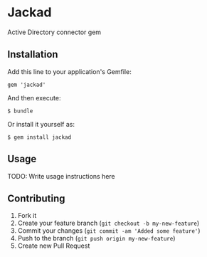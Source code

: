 # Jackad

Active Directory connector gem

## Installation

Add this line to your application's Gemfile:

    gem 'jackad'

And then execute:

    $ bundle

Or install it yourself as:

    $ gem install jackad

## Usage

TODO: Write usage instructions here

## Contributing

1. Fork it
2. Create your feature branch (`git checkout -b my-new-feature`)
3. Commit your changes (`git commit -am 'Added some feature'`)
4. Push to the branch (`git push origin my-new-feature`)
5. Create new Pull Request
